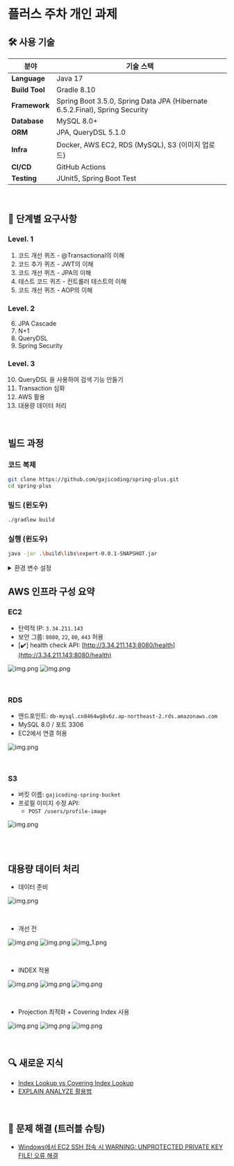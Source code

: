 # 플러스 주차 개인 과제

## 🛠 사용 기술
| 분야             | 기술 스택                                                                       |
| -------------- |-----------------------------------------------------------------------------|
| **Language**   | Java 17                                                                     |
| **Build Tool** | Gradle 8.10                                                                 |
| **Framework**  | Spring Boot 3.5.0, Spring Data JPA (Hibernate 6.5.2.Final), Spring Security |
| **Database**   | MySQL 8.0+                                                     |
| **ORM**        | JPA, QueryDSL 5.1.0                                                         |
| **Infra**      | Docker, AWS EC2, RDS (MySQL), S3 (이미지 업로드)                                  |
| **CI/CD**      | GitHub Actions                                                              |
| **Testing**    | JUnit5, Spring Boot Test                                                    |

<br>

## 📝 단계별 요구사항

### Level. 1
1. 코드 개선 퀴즈 - @Transactional의 이해
2. 코드 추가 퀴즈 - JWT의 이해
3. 코드 개선 퀴즈 -  JPA의 이해
4. 테스트 코드 퀴즈 - 컨트롤러 테스트의 이해
5. 코드 개선 퀴즈 - AOP의 이해

### Level. 2
6. JPA Cascade
7. N+1
8. QueryDSL
9. Spring Security

### Level. 3
10. QueryDSL 을 사용하여 검색 기능 만들기
11. Transaction 심화
12. AWS 활용
13. 대용량 데이터 처리

<br>

## 빌드 과정
### 코드 복제
```bash
git clone https://github.com/gajicoding/spring-plus.git
cd spring-plus
```

### 빌드 (윈도우)
```bash
./gradlew build
```

### 실행 (윈도우)
```bash
java -jar .\build\libs\expert-0.0.1-SNAPSHOT.jar
```

<details>
<summary>환경 변수 설정</summary>

[Feeda 프로젝트 환경 변수](https://www.notion.so/Feed-a-208bfc0be30d8043a8b3e2f548012b9a?source=copy_link)
</details>

## AWS 인프라 구성 요약

### EC2
- 탄력적 IP: `3.34.211.143`
- 보안 그룹: `8080`, `22`, `80`, `443` 허용
- [✔️] health check API: [http://3.34.211.143:8080/health](http://3.34.211.143:8080/health)

![img.png](images/ec2.png)
![img.png](images/eip.png)

<br>

### RDS
- 엔드포인트: `db-mysql.cn8464wg8v6z.ap-northeast-2.rds.amazonaws.com`
- MySQL 8.0 / 포트 3306
- EC2에서 연결 허용

![img.png](images/rds.png)

<br>

### S3
- 버킷 이름: `gajicoding-spring-bucket`
- 프로필 이미지 수정 API:
    - `POST /users/profile-image`

![img.png](images/s3.png)

<br>
<br>

## 대용량 데이터 처리
- 데이터 준비

![img.png](images/insertUsers.png)

<br>

- 개선 전

![img.png](images/beforeAPI.png)
![img.png](images/beforeQuery.png)
![img_1.png](images/beforeExplain.png)

<br>

- INDEX 적용

![img.png](images/indexAPI.png)
![img.png](images/indexQuery.png)
![img.png](indexExplain.png)

<br>

- Projection 최적화 + Covering Index 사용

![img.png](images/projectionAPI.png)
![img.png](images/projectionQuery.png)
![img.png](ProjectionExplain.png)

<br>

## 🔍 새로운 지식
- [Index Lookup vs Covering Index Lookup](https://gajicoding.tistory.com/395)
- [EXPLAIN ANALYZE 활용법](https://gajicoding.tistory.com/396)

<br>

## 🧰 문제 해결 (트러블 슈팅)
- [Windows에서 EC2 SSH 접속 시 WARNING: UNPROTECTED PRIVATE KEY FILE! 오류 해결](https://gajicoding.tistory.com/392)
